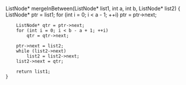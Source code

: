  ListNode* mergeInBetween(ListNode* list1, int a, int b, ListNode* list2) {
          ListNode* ptr = list1;
        for (int i = 0; i < a - 1; ++i)
            ptr = ptr->next;
        
        ListNode* qtr = ptr->next;
        for (int i = 0; i < b - a + 1; ++i)
            qtr = qtr->next;
        
        ptr->next = list2;
        while (list2->next)
            list2 = list2->next;
        list2->next = qtr;
        
        return list1;
    }
